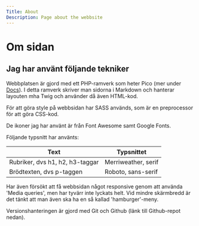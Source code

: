 ```yaml
---
Title: About
Description: Page about the webbsite
---
```


Om sidan
==========================

<h2>Jag har använt följande tekniker</h2>

Webbplatsen är gjord med ett PHP-ramverk som heter Pico (mer under <a href="docs">Docs</a>).
I detta ramverk skriver man sidorna i Markdown och hanterar layouten mha Twig och använder då även HTML-kod.

För att göra style på webbsidan har SASS används, som är en preprocessor för att göra CSS-kod.

De ikoner jag har använt är från Font Awesome samt Google Fonts.

Följande typsnitt har använts:
<table>
    <thead>
        <tr>
            <th>Text</th>
            <th>Typsnittet</th>
        </tr>
    </thead>
    <tbody>
        <tr>
            <td>Rubriker, dvs h1, h2, h3-taggar </td>
            <td class="typsnitt-rubrik">Merriweather, serif</td>
        </tr>
            <tr>
            <td>Brödtexten, dvs p-taggen</td>
            <td class="typsnitt-text">Roboto, sans-serif</td>
        </tr>
    </tbody>
</table>

Har även försökt att få webbsidan något responsive genom att använda 'Media queries', men har tyvärr inte lyckats helt.
Vid mindre skärmbredd är det tänkt att man även ska ha en så kallad 'hamburger'-meny.

Versionshanteringen är gjord med Git och Github (länk till Github-repot nedan).
